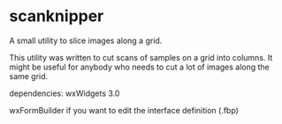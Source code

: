 scanknipper
===========

A small utility to slice images along a grid.

This utility was written to cut scans of samples on a grid into columns. It might be useful for anybody who needs to cut a lot of images along the same grid.

dependencies:
wxWidgets 3.0

wxFormBuilder if you want to edit the interface definition (.fbp)

